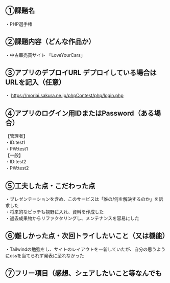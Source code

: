 ## ①課題名
・PHP選手権
 ## ②課題内容（どんな作品か）
・中古車売買サイト 「LoveYourCars」 
## ③アプリのデプロイURL デプロイしている場合はURLを記入（任意）
・ https://moriai.sakura.ne.jp/phpContest/php/login.php
## ④アプリのログイン用IDまたはPassword（ある場合）
【管理者】  
・ID:test1   
・PW:test1  
【一般】  
・ID:test2   
・PW:test2  
 ## ⑤工夫した点・こだわった点
・プレゼンテーションを含め、このサービスは「誰の/何を解決するのか」を訴求した  
・将来的なピッチも視野に入れ、資料を作成した  
・過去成果物からリファクタリングし、メンテナンスを容易にした
 ## ⑥難しかった点・次回トライしたいこと（又は機能）
・Tailwindの勉強をし、サイトのレイアウトを一新していたが、自分の思うようにcssを当てられず発表に至れなかった
 ## ⑦フリー項目（感想、シェアしたいこと等なんでも
